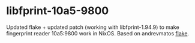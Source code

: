 # libfprint-10a5-9800
Updated flake + updated patch (working with libfprint-1.94.9) to make fingerprint reader 10a5:9800 work in NixOS.
Based on andrevmatos [flake](https://github.com/NixOS/nixpkgs/issues/324624#issuecomment-2692141032).
